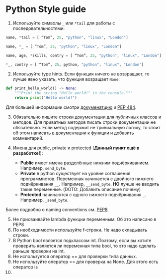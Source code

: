 # Python Style guide

1. Используйте символы `_` или `*tail` для работы с последовательностями:

```python
name, *tail = [ “Tom”, 25, "python", "linux", "London"]

name, *_ = [ “Tom”, 25, "python", "linux", "London"]

name, age, *skills, contry = [ “Tom”, 25, "python", "linux", "London"]

*_, contry = [ “Tom”, 25, python, "python", "linux", "London"]

```

2. Используйте type hints. Если функция ничего не возвращает, то лучше явно указать, что функция возращает `None`:

```python
def print_hello_world() -> None:
    """Print the string "Hello world!" in the console.""" 
    return print("Hello world!")
```

Для большей информации смотри [докуменатцию](https://docs.python.org/3/library/typing.html) и [PEP 484](https://www.python.org/dev/peps/pep-0484/).

3. Обязательно пишите строки документации для публичных классов и методов. Для приватных методов писать строки документации не обязательно. Если метод содержит не тривиальную логику, то стоит об этом написать в документации к функции и добавить комментарий.


4. Имена для public, private и protected (**Данный пункт ещё в разработке!**):
    - **Public** имеет имена разделённые нижним подчёркиванием. Например, `send_byte`.
    - **Private** в python существует на уровне соглашения программистов. Переменная начинается с двойного нижнего подчёркивания `__`. Например, `__send_byte`. **НО** лучше не вводить такие переменные. (DOTO: Добавить описание почему)
    - **Protected** начинаются с одного нижнего подчёркивания `_`. Например, `_send_byte`.

Более подробно о naming conventions cм. [PEP8](https://www.python.org/dev/peps/pep-0008/#naming-conventions)


5. Не присваивайте lambda функции переменным. Об это написано в PEP8
6. По необходимости используйте f-строки. Не надо складывать строки.
7. В Python bool является подклассом int. Поэтому, если вы хотите проверить является ли переменная типа bool, то это надо сделать раньше проверки на int.
8. Не используется оператор == для проверки типа данных.
9. Не используйте оператор == для проверка на None. Для этого есть оператор is
10. 